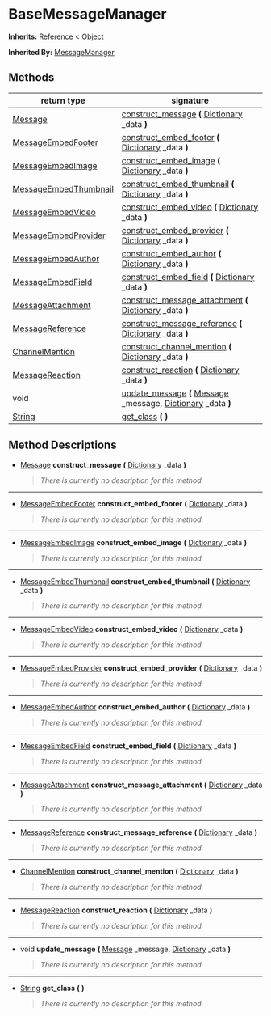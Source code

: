   
# BaseMessageManager
  
**Inherits:** [Reference](https://docs.godotengine.org/en/3.5/classes/class_reference.html) < [Object](https://docs.godotengine.org/en/3.5/classes/class_object.html)  
  
**Inherited By:** [MessageManager](./class_messagemanager.md)  
  
## Methods
  
| return type                                                             | signature                                                                                                                                                                             |
|-------------------------------------------------------------------------|---------------------------------------------------------------------------------------------------------------------------------------------------------------------------------------|
| [Message](./class_message.md)                                           | [construct\_message](#method-construct-message) **(** [Dictionary](https://docs.godotengine.org/en/3.5/classes/class_dictionary.html) \_data **)**                                    |
| [MessageEmbedFooter](./class_messageembedfooter.md)                     | [construct\_embed\_footer](#method-construct-embed-footer) **(** [Dictionary](https://docs.godotengine.org/en/3.5/classes/class_dictionary.html) \_data **)**                         |
| [MessageEmbedImage](./class_messageembedimage.md)                       | [construct\_embed\_image](#method-construct-embed-image) **(** [Dictionary](https://docs.godotengine.org/en/3.5/classes/class_dictionary.html) \_data **)**                           |
| [MessageEmbedThumbnail](./class_messageembedthumbnail.md)               | [construct\_embed\_thumbnail](#method-construct-embed-thumbnail) **(** [Dictionary](https://docs.godotengine.org/en/3.5/classes/class_dictionary.html) \_data **)**                   |
| [MessageEmbedVideo](./class_messageembedvideo.md)                       | [construct\_embed\_video](#method-construct-embed-video) **(** [Dictionary](https://docs.godotengine.org/en/3.5/classes/class_dictionary.html) \_data **)**                           |
| [MessageEmbedProvider](./class_messageembedprovider.md)                 | [construct\_embed\_provider](#method-construct-embed-provider) **(** [Dictionary](https://docs.godotengine.org/en/3.5/classes/class_dictionary.html) \_data **)**                     |
| [MessageEmbedAuthor](./class_messageembedauthor.md)                     | [construct\_embed\_author](#method-construct-embed-author) **(** [Dictionary](https://docs.godotengine.org/en/3.5/classes/class_dictionary.html) \_data **)**                         |
| [MessageEmbedField](./class_messageembedfield.md)                       | [construct\_embed\_field](#method-construct-embed-field) **(** [Dictionary](https://docs.godotengine.org/en/3.5/classes/class_dictionary.html) \_data **)**                           |
| [MessageAttachment](./class_messageattachment.md)                       | [construct\_message\_attachment](#method-construct-message-attachment) **(** [Dictionary](https://docs.godotengine.org/en/3.5/classes/class_dictionary.html) \_data **)**             |
| [MessageReference](./class_messagereference.md)                         | [construct\_message\_reference](#method-construct-message-reference) **(** [Dictionary](https://docs.godotengine.org/en/3.5/classes/class_dictionary.html) \_data **)**               |
| [ChannelMention](./class_channelmention.md)                             | [construct\_channel\_mention](#method-construct-channel-mention) **(** [Dictionary](https://docs.godotengine.org/en/3.5/classes/class_dictionary.html) \_data **)**                   |
| [MessageReaction](./class_messagereaction.md)                           | [construct\_reaction](#method-construct-reaction) **(** [Dictionary](https://docs.godotengine.org/en/3.5/classes/class_dictionary.html) \_data **)**                                  |
| void                                                                    | [update\_message](#method-update-message) **(** [Message](./class_message.md) \_message, [Dictionary](https://docs.godotengine.org/en/3.5/classes/class_dictionary.html) \_data **)** |
| [String](https://docs.godotengine.org/en/3.5/classes/class_string.html) | [get\_class](#method-get-class) **(**  **)**                                                                                                                                          |  
  
## Method Descriptions
  
- <a name="method-construct-message"></a>[Message](./class_message.md) **construct\_message** **(** [Dictionary](https://docs.godotengine.org/en/3.5/classes/class_dictionary.html) \_data **)**  
  
	> *There is currently no description for this method.*  
________________

- <a name="method-construct-embed-footer"></a>[MessageEmbedFooter](./class_messageembedfooter.md) **construct\_embed\_footer** **(** [Dictionary](https://docs.godotengine.org/en/3.5/classes/class_dictionary.html) \_data **)**  
  
	> *There is currently no description for this method.*  
________________

- <a name="method-construct-embed-image"></a>[MessageEmbedImage](./class_messageembedimage.md) **construct\_embed\_image** **(** [Dictionary](https://docs.godotengine.org/en/3.5/classes/class_dictionary.html) \_data **)**  
  
	> *There is currently no description for this method.*  
________________

- <a name="method-construct-embed-thumbnail"></a>[MessageEmbedThumbnail](./class_messageembedthumbnail.md) **construct\_embed\_thumbnail** **(** [Dictionary](https://docs.godotengine.org/en/3.5/classes/class_dictionary.html) \_data **)**  
  
	> *There is currently no description for this method.*  
________________

- <a name="method-construct-embed-video"></a>[MessageEmbedVideo](./class_messageembedvideo.md) **construct\_embed\_video** **(** [Dictionary](https://docs.godotengine.org/en/3.5/classes/class_dictionary.html) \_data **)**  
  
	> *There is currently no description for this method.*  
________________

- <a name="method-construct-embed-provider"></a>[MessageEmbedProvider](./class_messageembedprovider.md) **construct\_embed\_provider** **(** [Dictionary](https://docs.godotengine.org/en/3.5/classes/class_dictionary.html) \_data **)**  
  
	> *There is currently no description for this method.*  
________________

- <a name="method-construct-embed-author"></a>[MessageEmbedAuthor](./class_messageembedauthor.md) **construct\_embed\_author** **(** [Dictionary](https://docs.godotengine.org/en/3.5/classes/class_dictionary.html) \_data **)**  
  
	> *There is currently no description for this method.*  
________________

- <a name="method-construct-embed-field"></a>[MessageEmbedField](./class_messageembedfield.md) **construct\_embed\_field** **(** [Dictionary](https://docs.godotengine.org/en/3.5/classes/class_dictionary.html) \_data **)**  
  
	> *There is currently no description for this method.*  
________________

- <a name="method-construct-message-attachment"></a>[MessageAttachment](./class_messageattachment.md) **construct\_message\_attachment** **(** [Dictionary](https://docs.godotengine.org/en/3.5/classes/class_dictionary.html) \_data **)**  
  
	> *There is currently no description for this method.*  
________________

- <a name="method-construct-message-reference"></a>[MessageReference](./class_messagereference.md) **construct\_message\_reference** **(** [Dictionary](https://docs.godotengine.org/en/3.5/classes/class_dictionary.html) \_data **)**  
  
	> *There is currently no description for this method.*  
________________

- <a name="method-construct-channel-mention"></a>[ChannelMention](./class_channelmention.md) **construct\_channel\_mention** **(** [Dictionary](https://docs.godotengine.org/en/3.5/classes/class_dictionary.html) \_data **)**  
  
	> *There is currently no description for this method.*  
________________

- <a name="method-construct-reaction"></a>[MessageReaction](./class_messagereaction.md) **construct\_reaction** **(** [Dictionary](https://docs.godotengine.org/en/3.5/classes/class_dictionary.html) \_data **)**  
  
	> *There is currently no description for this method.*  
________________

- <a name="method-update-message"></a>void **update\_message** **(** [Message](./class_message.md) \_message, [Dictionary](https://docs.godotengine.org/en/3.5/classes/class_dictionary.html) \_data **)**  
  
	> *There is currently no description for this method.*  
________________

- <a name="method-get-class"></a>[String](https://docs.godotengine.org/en/3.5/classes/class_string.html) **get\_class** **(**  **)**  
  
	> *There is currently no description for this method.*
  
